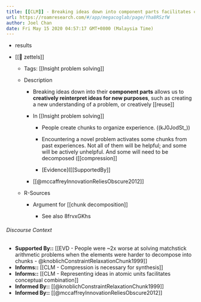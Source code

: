 ```yaml
---
title: [[CLM]] - Breaking ideas down into component parts facilitates creative reinterpretation
url: https://roamresearch.com/#/app/megacoglab/page/Yha8RSzfW
author: Joel Chan
date: Fri May 15 2020 04:57:17 GMT+0800 (Malaysia Time)
---
```


- results
- [[🌲 zettels]]

    - Tags: [[Insight problem solving]]

    - Description

        - Breaking ideas down into their __component parts__ allows us to **creatively reinterpret ideas for new purposes**, such as creating a new understanding of a problem, or creatively [[reuse]]

        - In [[Insight problem solving]]

            - People create chunks to organize experience. ((kJ0JodSt_))

            - Encountering a novel problem activates some chunks from past experiences. Not all of them will be helpful; and some will be actively unhelpful. And some will need to be decomposed ([[compression]]

            - [Evidence]([[SupportedBy]]

        - [[@mccaffreyInnovationReliesObscure2012]]

    - R-Sources

        - Argument for [[chunk decomposition]]

            - See also 8frvxGKhs

###### Discourse Context

- **Supported By::** [[EVD - People were ~2x worse at solving matchstick arithmetic problems when the elements were harder to decompose into chunks - @knoblichConstraintRelaxationChunk1999]]
- **Informs::** [[CLM - Compression is necessary for synthesis]]
- **Informs::** [[CLM - Representing ideas in atomic units facilitates conceptual combination]]
- **Informed By::** [[@knoblichConstraintRelaxationChunk1999]]
- **Informed By::** [[@mccaffreyInnovationReliesObscure2012]]
